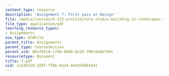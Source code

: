 ```yaml
---
content_type: resource
description: 'Assignment 7: First pass at Design'
file: /media/courses/4-125-architecture-studio-building-in-landscapes-fall-2002/1ce36229183fffb60a248e33549b1b41_7.pdf
file_type: application/pdf
learning_resource_types:
- Assignments
ocw_type: OCWFile
parent_title: Assignments
parent_type: CourseSection
parent_uid: 06ef02c9-c7dd-6848-6e16-706c6e8af69c
resourcetype: Document
title: 7.pdf
uid: 1ce36229-183f-ffb6-0a24-8e33549b1b41
---
```

